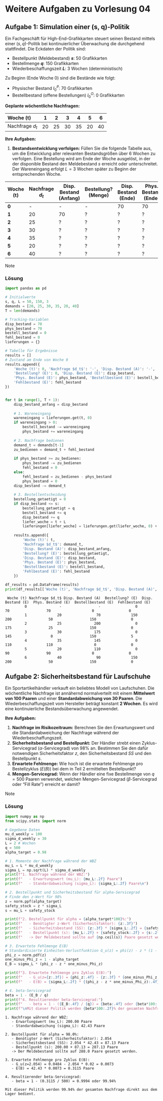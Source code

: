 # Weitere Aufgaben zu Vorlesung 04


## Aufgabe 1: Simulation einer (s, q)-Politik

Ein Fachgeschäft für High-End-Grafikkarten steuert seinen Bestand
mittels einer $(s, q)$-Politik bei kontinuierlicher Überwachung die
durchgehend stattfindet. Die Eckdaten der Politik sind:

- Bestellpunkt (Meldebestand) **$s$**: 50 Grafikkarten
- Bestellmenge **$q$**: 150 Grafikkarten
- Wiederbeschaffungszeit **$L$**: 3 Wochen (deterministisch)

Zu Beginn (Ende Woche 0) sind die Bestände wie folgt:

- Physischer Bestand $I_0^P$: 70 Grafikkarten
- Bestellbestand (offene Bestellungen) $I_0^O$: 0 Grafikkarten

**Geplante wöchentliche Nachfragen:**

| Woche (t)       |  1  |  2  |  3  |  4  |  5  |  6  |
|:----------------|:---:|:---:|:---:|:---:|:---:|:---:|
| Nachfrage $d_t$ | 20  | 25  | 30  | 35  | 20  | 40  |

**Ihre Aufgaben:**

1.  **Bestandsentwicklung verfolgen:** Füllen Sie die folgende Tabelle
    aus, um die Entwicklung aller relevanten Bestandsgrößen über 6
    Wochen zu verfolgen. Eine Bestellung wird am Ende der Woche
    ausgelöst, in der der disponible Bestand den Meldebestand $s$
    erreicht oder unterschreitet. Der Wareneingang erfolgt $L=3$ Wochen
    später zu Beginn der entsprechenden Woche.

| Woche (t) | Nachfrage $d_t$ | Disp. Bestand (Anfang) | Bestellung? (Menge) | Disp. Bestand (Ende) | Phys. Bestand (Ende) | Bestellbestand (Ende) | Fehlbestand (Ende) |
|----|----|----|----|----|----|----|----|
| **0** | \- | \- | \- | 70 | 70 | 0 | 0 |
| **1** | 20 | 70 | ? | ? | ? | ? | ? |
| **2** | 25 | ? | ? | ? | ? | ? | ? |
| **3** | 30 | ? | ? | ? | ? | ? | ? |
| **4** | 35 | ? | ? | ? | ? | ? | ? |
| **5** | 20 | ? | ? | ? | ? | ? | ? |
| **6** | 40 | ? | ? | ? | ? | ? | ? |

> [!NOTE]
>
> ### Lösung
>
> ``` python
> import pandas as pd
>
> # Initialwerte
> s, q, L = 50, 150, 3
> demands = [20, 25, 30, 35, 20, 40]
> T = len(demands)
>
> # Tracking-Variablen
> disp_bestand = 70
> phys_bestand = 70
> bestell_bestand = 0
> fehl_bestand = 0
> lieferungen = {} 
>
> # Tabelle für Ergebnisse
> results = []
> # Zustand am Ende von Woche 0
> results.append({
>     'Woche (t)': 0, 'Nachfrage $d_t$': '-', 'Disp. Bestand (A)': '-', 
>     'Bestellung? (E)': 0, 'Disp. Bestand (E)': disp_bestand, 
>     'Phys. Bestand (E)': phys_bestand, 'Bestellbestand (E)': bestell_bestand, 
>     'Fehlbestand (E)': fehl_bestand
> })
>
>
> for t in range(1, T + 1):
>     disp_bestand_anfang = disp_bestand
>     
>     # 1. Wareneingang
>     wareneingang = lieferungen.get(t, 0)
>     if wareneingang > 0:
>         bestell_bestand -= wareneingang
>         phys_bestand += wareneingang
>         
>     # 2. Nachfrage bedienen
>     demand_t = demands[t-1]
>     zu_bedienen = demand_t + fehl_bestand
>     
>     if phys_bestand >= zu_bedienen:
>         phys_bestand -= zu_bedienen
>         fehl_bestand = 0
>     else:
>         fehl_bestand = zu_bedienen - phys_bestand
>         phys_bestand = 0
>     disp_bestand -= demand_t
>     
>     # 3. Bestellentscheidung
>     bestellung_getaetigt = 0
>     if disp_bestand <= s:
>         bestellung_getaetigt = q
>         bestell_bestand += q
>         disp_bestand += q
>         liefer_woche = t + L
>         lieferungen[liefer_woche] = lieferungen.get(liefer_woche, 0) + q
>         
>     results.append({
>         'Woche (t)': t,
>         'Nachfrage $d_t$': demand_t,
>         'Disp. Bestand (A)': disp_bestand_anfang,
>         'Bestellung? (E)': bestellung_getaetigt,
>         'Disp. Bestand (E)': disp_bestand,
>         'Phys. Bestand (E)': phys_bestand,
>         'Bestellbestand (E)': bestell_bestand,
>         'Fehlbestand (E)': fehl_bestand
>     })
>
> df_results = pd.DataFrame(results)
> print(df_results[['Woche (t)', 'Nachfrage $d_t$', 'Disp. Bestand (A)', 'Bestellung? (E)', 'Disp. Bestand (E)', 'Phys. Bestand (E)', 'Bestellbestand (E)', 'Fehlbestand (E)']].to_string(index=False))
> ```
>
>      Woche (t) Nachfrage $d_t$ Disp. Bestand (A)  Bestellung? (E)  Disp. Bestand (E)  Phys. Bestand (E)  Bestellbestand (E)  Fehlbestand (E)
>              0               -                 -                0                 70                 70                   0                0
>              1              20                70              150                200                 50                 150                0
>              2              25               200                0                175                 25                 150                0
>              3              30               175                0                145                  0                 150                5
>              4              35               145                0                110                110                   0                0
>              5              20               110                0                 90                 90                   0                0
>              6              40                90              150                200                 50                 150                0

## Aufgabe 2: Sicherheitsbestand für Laufschuhe

Ein Sportartikelhändler verkauft ein beliebtes Modell von Laufschuhen.
Die wöchentliche Nachfrage ist annähernd normalverteilt mit einem
**Mittelwert von 100 Paaren** und einer **Standardabweichung von 30
Paaren**. Die Wiederbeschaffungszeit vom Hersteller beträgt konstant **2
Wochen**. Es wird eine kontinuierliche Bestandsüberwachung angewendet.

**Ihre Aufgaben:**

1.  **Nachfrage im Risikozeitraum:** Berechnen Sie den Erwartungswert
    und die Standardabweichung der Nachfrage während der
    Wiederbeschaffungszeit.
2.  **Sicherheitsbestand und Bestellpunkt:** Der Händler strebt einen
    Zyklus-Servicegrad ($\alpha$-Servicegrad) von 98% an. Bestimmen Sie
    den dafür notwendigen Sicherheitsfaktor $z$, den Sicherheitsbestand
    $SS$ und den Bestellpunkt $s$.
3.  **Erwartete Fehlmenge:** Wie hoch ist die erwartete Fehlmenge pro
    Bestellzyklus ($E(B)$) bei dem in Teil 2 ermittelten Bestellpunkt?
4.  **Mengen-Servicegrad:** Wenn der Händler eine fixe Bestellmenge von
    $q=500$ Paaren verwendet, welchen Mengen-Servicegrad
    ($\beta$-Servicegrad oder “Fill Rate”) erreicht er damit?

> [!NOTE]
>
> ### Lösung
>
> ``` python
> import numpy as np
> from scipy.stats import norm
>
> # Gegebene Daten
> mu_d_weekly = 100
> sigma_d_weekly = 30
> L = 2 # Wochen
> q = 500
> alpha_target = 0.98
>
> # 1. Momente der Nachfrage während der WBZ
> mu_L = L * mu_d_weekly
> sigma_L = np.sqrt(L) * sigma_d_weekly
> print(f"1. Nachfrage während der WBZ:")
> print(f"   - Erwartungswert (mu_L): {mu_L:.2f} Paare")
> print(f"   - Standardabweichung (sigma_L): {sigma_L:.2f} Paare\n")
>
> # 2. Bestellpunkt und Sicherheitsbestand für alpha-Servicegrad
> # Finde den z-Wert für 98%
> z = norm.ppf(alpha_target)
> safety_stock = z * sigma_L
> s = mu_L + safety_stock
>
> print(f"2. Bestellpunkt für alpha = {alpha_target*100}%:")
> print(f"   - Benötigter z-Wert (Sicherheitsfaktor): {z:.3f}")
> print(f"   - Sicherheitsbestand (SS): {z:.3f} * {sigma_L:.2f} = {safety_stock:.2f} Paare")
> print(f"   - Bestellpunkt (s): {mu_L:.2f} + {safety_stock:.2f} = {s:.2f} Paare")
> print(f"   -> Der Meldebestand sollte auf {np.ceil(s)} Paare gesetzt werden.\n")
>
> # 3. Erwartete Fehlmenge E(B)
> # Standardisierte Einheiten-Verlustfunktion G_u(z) = phi(z) - z * (1 - Phi(z))
> phi_z = norm.pdf(z)
> one_minus_Phi_z = 1 - alpha_target
> E_B = sigma_L * (phi_z - z * one_minus_Phi_z)
>
> print(f"3. Erwartete Fehlmenge pro Zyklus E(B):")
> print(f"   - G_u(z={z:.3f}) = {phi_z:.4f} - {z:.3f} * {one_minus_Phi_z:.2f} = {(phi_z - z * one_minus_Phi_z):.4f}")
> print(f"   - E(B) = {sigma_L:.2f} * {(phi_z - z * one_minus_Phi_z):.4f} = {E_B:.4f} Paare\n")
>
> # 4. beta-Servicegrad
> beta = 1 - (E_B / q)
> print(f"4. Resultierender beta-Servicegrad:")
> print(f"   - beta = 1 - ({E_B:.4f} / {q}) = {beta:.4f} oder {beta*100:.2f}%")
> print(f"\nMit dieser Politik werden {beta*100:.2f}% der gesamten Nachfrage direkt aus dem Lager bedient.")
> ```
>
>     1. Nachfrage während der WBZ:
>        - Erwartungswert (mu_L): 200.00 Paare
>        - Standardabweichung (sigma_L): 42.43 Paare
>
>     2. Bestellpunkt für alpha = 98.0%:
>        - Benötigter z-Wert (Sicherheitsfaktor): 2.054
>        - Sicherheitsbestand (SS): 2.054 * 42.43 = 87.13 Paare
>        - Bestellpunkt (s): 200.00 + 87.13 = 287.13 Paare
>        -> Der Meldebestand sollte auf 288.0 Paare gesetzt werden.
>
>     3. Erwartete Fehlmenge pro Zyklus E(B):
>        - G_u(z=2.054) = 0.0484 - 2.054 * 0.02 = 0.0073
>        - E(B) = 42.43 * 0.0073 = 0.3115 Paare
>
>     4. Resultierender beta-Servicegrad:
>        - beta = 1 - (0.3115 / 500) = 0.9994 oder 99.94%
>
>     Mit dieser Politik werden 99.94% der gesamten Nachfrage direkt aus dem Lager bedient.

